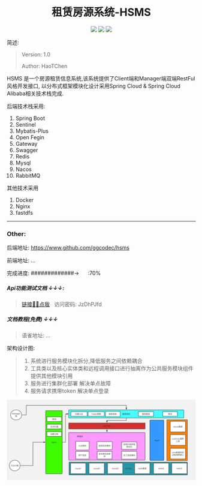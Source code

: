 <h1 style="text-align: center">租赁房源系统-HSMS</h1>

<div style="text-align: center">
<img src="https://img.shields.io/github/issues/ggcodec/hsms">
<img src="https://img.shields.io/github/stars/ggcodec/hsms">
<img src="https://img.shields.io/github/forks/ggcodec/hsms">
</div>

简述: 
> Version: 1.0
> 
> Author: HaoTChen 


HSMS 是一个房源租赁信息系统,该系统提供了Client端和Manager端双端RestFul风格开发接口,
以分布式框架模块化设计采用Spring Cloud & Spring Cloud Alibaba相关技术栈完成.



<div class="box">

后端技术栈采用:
1. Spring Boot
2. Sentinel
3. Mybatis-Plus
4. Open Fegin
5. Gateway
6. Swagger
7. Redis
8. Mysql
9. Nacos
10. RabbitMQ

其他技术采用
1. Docker
2. Nginx
3. fastdfs
</div>
<hr>

### Other: 
后端地址: https://www.github.com/ggcodec/hsms

前端地址: ...

完成进度:  #############->&nbsp;&nbsp;&nbsp;&nbsp;&nbsp;&nbsp;:70%

#####  Api功能测试文档 ↓↓↓: 

> [链接✋🏻点我](https://www.apifox.cn/apidoc/shared-e74f2ba1-43d4-429e-87a6-c435864e6c26) &nbsp;&nbsp;访问密码:   JzDhPJfd 
##### 文档教程(免费) ↓↓↓
> 语雀地址: ...




架构设计图:
> 1. 系统进行服务模块化拆分,降低服务之间依赖耦合
> 2. 工具类以及核心实体类和远程调用接口进行抽离作为公共服务模块组件提供其他模块引用
> 3. 服务进行集群化部署 解决单点故障
> 4. 服务请求携带token 解决单点登录
<img src="./images/img.png">

